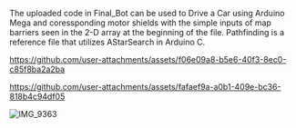 The uploaded code in Final_Bot can be used to Drive a Car using Arduino Mega and coressponding motor shields with the simple inputs of map barriers seen in the 2-D array at the beginning of the file.
Pathfinding is a reference file that utilizes AStarSearch in Arduino C. 

https://github.com/user-attachments/assets/f06e09a8-b5e6-40f3-8ec0-c85f8ba2a2ba

https://github.com/user-attachments/assets/fafaef9a-a0b1-409e-bc36-818b4c94df05


![IMG_9363](https://github.com/user-attachments/assets/fefbb1aa-4b25-45e1-a863-3f98de450220)







